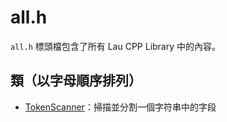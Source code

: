 # all.h

`all.h` 標頭檔包含了所有 Lau CPP Library 中的內容。

## 類（以字母順序排列）
- [TokenScanner](token_scanner_zh.md)：掃描並分割一個字符串中的字段
